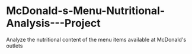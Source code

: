# McDonald-s-Menu-Nutritional-Analysis---Project
Analyze the nutritional content of the menu items available at McDonald's outlets

